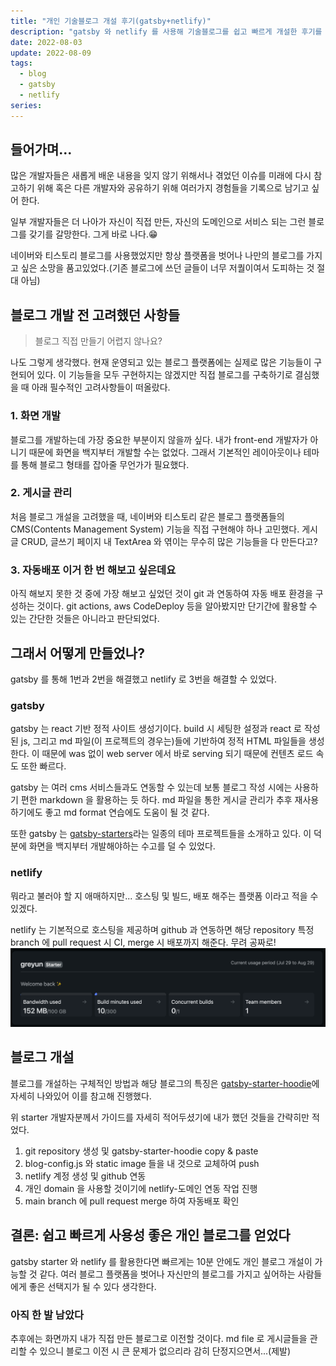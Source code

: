 ```yaml
---
title: "개인 기술블로그 개설 후기(gatsby+netlify)"
description: "gatsby 와 netlify 를 사용해 기술블로그를 쉽고 빠르게 개설한 후기를 공유합니다."
date: 2022-08-03
update: 2022-08-09
tags:
  - blog
  - gatsby
  - netlify
series:
---
```


## 들어가며...

많은 개발자들은 새롭게 배운 내용을 잊지 않기 위해서나 겪었던 이슈를 미래에 다시 참고하기 위해 혹은 다른 개발자와 공유하기 위해 여러가지 경험들을 기록으로 남기고 싶어 한다.

일부 개발자들은 더 나아가 자신이 직접 만든, 자신의 도메인으로 서비스 되는 그런 블로그를 갖기를 갈망한다. 그게 바로 나다.😁

네이버와 티스토리 블로그를 사용했었지만 항상 플랫폼을 벗어나 나만의 블로그를 가지고 싶은 소망을 품고있었다.(기존 블로그에 쓰던 글들이 너무 저퀄이여서 도피하는 것 절대 아님)

## 블로그 개발 전 고려했던 사항들

> 블로그 직접 만들기 어렵지 않나요?

나도 그렇게 생각했다. 현재 운영되고 있는 블로그 플랫폼에는 실제로 많은 기능들이 구현되어 있다. 이 기능들을 모두 구현하지는 않겠지만 직접 블로그를 구축하기로 결심했을 때 아래 필수적인 고려사항들이 떠올랐다.

### 1. 화면 개발

블로그를 개발하는데 가장 중요한 부분이지 않을까 싶다. 내가 front-end 개발자가 아니기 때문에 화면을 백지부터 개발할 수는 없었다. 그래서 기본적인 레이아웃이나 테마를 통해 블로그 형태를 잡아줄 무언가가 필요했다.

### 2. 게시글 관리

처음 블로그 개설을 고려했을 때, 네이버와 티스토리 같은 블로그 플랫폼들의 CMS(Contents Management System) 기능을 직접 구현해야 하나 고민했다. 게시글 CRUD, 글쓰기 페이지 내 TextArea 와 엮이는 무수히 많은 기능들을 다 만든다고?

### 3. 자동배포 이거 한 번 해보고 싶은데요

아직 해보지 못한 것 중에 가장 해보고 싶었던 것이 git 과 연동하여 자동 배포 환경을 구성하는 것이다. git actions, aws CodeDeploy 등을 알아봤지만 단기간에 활용할 수 있는 간단한 것들은 아니라고 판단되었다.

## 그래서 어떻게 만들었나?

gatsby 를 통해 1번과 2번을 해결했고 netlify 로 3번을 해결할 수 있었다.

### gatsby

gatsby 는 react 기반 정적 사이트 생성기이다. build 시 세팅한 설정과 react 로 작성된 js, 그리고 md 파일(이 프로젝트의 경우는)들에 기반하여 정적 HTML 파일들을 생성한다. 이 때문에 was 없이 web server 에서 바로 serving 되기 때문에 컨텐츠 로드 속도 또한 빠르다.

gatsby 는 여러 cms 서비스들과도 연동할 수 있는데 보통 블로그 작성 시에는 사용하기 편한 markdown 을 활용하는 듯 하다. md 파일을 통한 게시글 관리가 추후 재사용하기에도 좋고 md format 연습에도 도움이 될 것 같다.

또한 gatsby 는 [gatsby-starters](https://www.gatsbyjs.com/starters/)라는 일종의 테마 프로젝트들을 소개하고 있다. 이 덕분에 화면을 백지부터 개발해야하는 수고를 덜 수 있었다.

### netlify

뭐라고 불러야 할 지 애매하지만... 호스팅 및 빌드, 배포 해주는 플랫폼 이라고 적을 수 있겠다.

netlify 는 기본적으로 호스팅을 제공하며 github 과 연동하면 해당 repository 특정 branch 에 pull request 시 CI, merge 시 배포까지 해준다. 무려 공짜로!
![다시 보니 공짜는 아닌 것 같다.😅](./assets/netlify-usage.png)

## 블로그 개설

블로그를 개설하는 구체적인 방법과 해당 블로그의 특징은 [gatsby-starter-hoodie](https://github.com/devHudi/gatsby-starter-hoodie/blob/develop/README-kr.md)에 자세히 나와있어 이를 참고해 진행했다.

위 starter 개발자분께서 가이드를 자세히 적어두셨기에 내가 했던 것들을 간략히만 적었다.

1. git repository 생성 및 gatsby-starter-hoodie copy & paste
2. blog-config.js 와 static image 들을 내 것으로 교체하여 push
3. netlify 계정 생성 및 github 연동
4. 개인 domain 을 사용할 것이기에 netlify-도메인 연동 작업 진행
5. main branch 에 pull request merge 하여 자동배포 확인

## 결론: 쉽고 빠르게 사용성 좋은 개인 블로그를 얻었다

gatsby starter 와 netlify 를 활용한다면 빠르게는 10분 안에도 개인 블로그 개설이 가능할 것 같다. 여러 블로그 플랫폼을 벗어나 자신만의 블로그를 가지고 싶어하는 사람들에게 좋은 선택지가 될 수 있다 생각한다.

### 아직 한 발 남았다

추후에는 화면까지 내가 직접 만든 블로그로 이전할 것이다. md file 로 게시글들을 관리할 수 있으니 블로그 이전 시 큰 문제가 없으리라 감히 단정지으면서...(제발)
